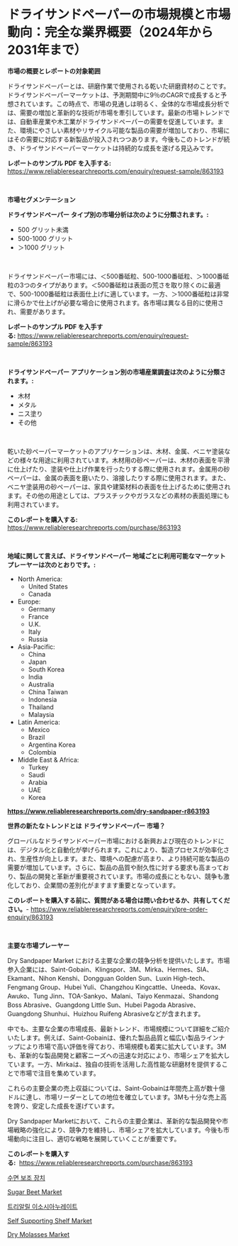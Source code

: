 <p><h1>ドライサンドペーパーの市場規模と市場動向：完全な業界概要（2024年から2031年まで）</h1></p><p><strong>市場の概要とレポートの対象範囲</strong></p>
<p><p>ドライサンドペーパーとは、研磨作業で使用される乾いた研磨資材のことです。ドライサンドペーパーマーケットは、予測期間中に9％のCAGRで成長すると予想されています。この時点で、市場の見通しは明るく、全体的な市場成長分析では、需要の増加と革新的な技術が市場を牽引しています。最新の市場トレンドでは、自動車産業や木工業がドライサンドペーパーの需要を促進しています。また、環境にやさしい素材やリサイクル可能な製品の需要が増加しており、市場にはその需要に対応する新製品が投入されつつあります。今後もこのトレンドが続き、ドライサンドペーパーマーケットは持続的な成長を遂げる見込みです。</p></p>
<p><strong>レポートのサンプル PDF を入手する:</strong> <a href="https://www.reliableresearchreports.com/enquiry/request-sample/863193">https://www.reliableresearchreports.com/enquiry/request-sample/863193</a></p>
<p>&nbsp;</p>
<p><strong>市場セグメンテーション</strong></p>
<p><strong>ドライサンドペーパー タイプ別の市場分析は次のように分類されます。:</strong></p>
<p><ul><li>500 グリット未満</li><li>500-1000 グリット</li><li>＞1000 グリット</li></ul></p>
<p>&nbsp;</p>
<p><p>ドライサンドペーパー市場には、＜500番砥粒、500-1000番砥粒、＞1000番砥粒の3つのタイプがあります。＜500番砥粒は表面の荒さを取り除くのに最適で、500-1000番砥粒は表面仕上げに適しています。一方、＞1000番砥粒は非常に滑らかで仕上げが必要な場合に使用されます。各市場は異なる目的に使用され、需要があります。</p></p>
<p><strong>レポートのサンプル PDF を入手する:</strong>&nbsp;<a href="https://www.reliableresearchreports.com/enquiry/request-sample/863193">https://www.reliableresearchreports.com/enquiry/request-sample/863193</a></p>
<p>&nbsp;</p>
<p><strong> ドライサンドペーパー アプリケーション別の市場産業調査は次のように分類されます。:</strong></p>
<p><ul><li>木材</li><li>メタル</li><li>ニス塗り</li><li>その他</li></ul></p>
<p>&nbsp;</p>
<p><p>乾いた砂ペーパーマーケットのアプリケーションは、木材、金属、ベニヤ塗装などの様々な用途に利用されています。木材用の砂ペーパーは、木材の表面を平滑に仕上げたり、塗装や仕上げ作業を行ったりする際に使用されます。金属用の砂ペーパーは、金属の表面を磨いたり、溶接したりする際に使用されます。また、ベニヤ塗装用の砂ペーパーは、家具や建築材料の表面を仕上げるために使用されます。その他の用途としては、プラスチックやガラスなどの素材の表面処理にも利用されています。</p></p>
<p><strong>このレポートを購入する:</strong>&nbsp; <a href="https://www.reliableresearchreports.com/purchase/863193">https://www.reliableresearchreports.com/purchase/863193</a></p>
<p>&nbsp;</p>
<p><strong>地域に関して言えば、ドライサンドペーパー 地域ごとに利用可能なマーケットプレーヤーは次のとおりです。:</strong></p>
<p><ul>
    <li>
        North America:
        <ul>
            <li>United States</li>
            <li>Canada</li>
        </ul>
    </li>
    <li>
        Europe:
        <ul>
            <li>Germany</li>
            <li>France</li>
            <li>U.K.</li>
            <li>Italy</li>
            <li>Russia</li>
        </ul>
    </li>
    <li>
        Asia-Pacific:
        <ul>
            <li>China</li>
            <li>Japan</li>
            <li>South Korea</li>
            <li>India</li>
            <li>Australia</li>
            <li>China Taiwan</li>
            <li>Indonesia</li>
            <li>Thailand</li>
            <li>Malaysia</li>
        </ul>
    </li>
    <li>
        Latin America:
        <ul>
            <li>Mexico</li>
            <li>Brazil</li>
            <li>Argentina Korea</li>
            <li>Colombia</li>
        </ul>
    </li>
    <li>
        Middle East & Africa:
        <ul>
            <li>Turkey</li>
            <li>Saudi</li>
            <li>Arabia</li>
            <li>UAE</li>
            <li>Korea</li>
        </ul>
    </li>
    </ul></p>
<p><strong><a href="https://www.reliableresearchreports.com/dry-sandpaper-r863193">https://www.reliableresearchreports.com/dry-sandpaper-r863193</a></strong>&nbsp;</p>
<p><strong>世界の新たなトレンドとは ドライサンドペーパー 市場？</strong></p>
<p><p>グローバルなドライサンドペーパー市場における新興および現在のトレンドには、デジタル化と自動化が挙げられます。これにより、製造プロセスが効率化され、生産性が向上します。また、環境への配慮が高まり、より持続可能な製品の需要が増加しています。さらに、製品の品質や耐久性に対する要求も高まっており、製品の開発と革新が重要視されています。市場の成長にともない、競争も激化しており、企業間の差別化がますます重要となっています。</p></p>
<p><strong>このレポートを購入する前に、質問がある場合は問い合わせるか、共有してください。</strong>- <a href="https://www.reliableresearchreports.com/enquiry/pre-order-enquiry/863193">https://www.reliableresearchreports.com/enquiry/pre-order-enquiry/863193</a></p>
<p>&nbsp;</p>
<p><strong>主要な市場プレーヤー</strong></p>
<p><p>Dry Sandpaper Market における主要な企業の競争分析を提供いたします。市場参入企業には、Saint-Gobain、Klingspor、3M、Mirka、Hermes、SIA、Ekamant、Nihon Kenshi、Dongguan Golden Sun、Luxin High-tech、Fengmang Group、Hubei Yuli、Changzhou Kingcattle、Uneeda、Kovax、Awuko、Tung Jinn、TOA-Sankyo、Malani、Taiyo Kenmazai、Shandong Boss Abrasive、Guangdong Little Sun、Hubei Pagoda Abrasive、Guangdong Shunhui、Huizhou Ruifeng Abrasiveなどが含まれます。</p><p>中でも、主要な企業の市場成長、最新トレンド、市場規模について詳細をご紹介いたします。例えば、Saint-Gobainは、優れた製品品質と幅広い製品ラインナップにより市場で高い評価を得ており、市場規模も着実に拡大しています。3Mも、革新的な製品開発と顧客ニーズへの迅速な対応により、市場シェアを拡大しています。一方、Mirkaは、独自の技術を活用した高性能な研磨材を提供することで市場で注目を集めています。</p><p>これらの主要企業の売上収益については、Saint-Gobainは年間売上高が数十億ドルに達し、市場リーダーとしての地位を確立しています。3Mも十分な売上高を誇り、安定した成長を遂げています。</p><p>Dry Sandpaper Marketにおいて、これらの主要企業は、革新的な製品開発や市場戦略の強化により、競争力を維持し、市場シェアを拡大しています。今後も市場動向に注目し、適切な戦略を展開していくことが重要です。</p></p>
<p><strong>このレポートを購入する:</strong>&nbsp;&nbsp;<a href="https://www.reliableresearchreports.com/purchase/863193">https://www.reliableresearchreports.com/purchase/863193</a></p>
<p><p><a href="https://github.com/fernandotryO5lson96765/Market-Research-Report-List-1/blob/main/426894117370.md">수면 보조 장치</a></p><p><a href="https://github.com/Sarissaschmalingtr6fz2739/Market-Research-Report-List-2/blob/main/sugar-beet-market.md">Sugar Beet Market</a></p><p><a href="https://github.com/CliftonFisher9067/Market-Research-Report-List-1/blob/main/895391617369.md">트리알릴 이소시아누레이트</a></p><p><a href="https://issuu.com/reportprime-2/docs/self-supporting-shelf-market-size-2030.pptx">Self Supporting Shelf Market</a></p><p><a href="https://github.com/WillieWoodard/Market-Research-Report-List-4/blob/main/dry-molasses-market.md">Dry Molasses Market</a></p></p>